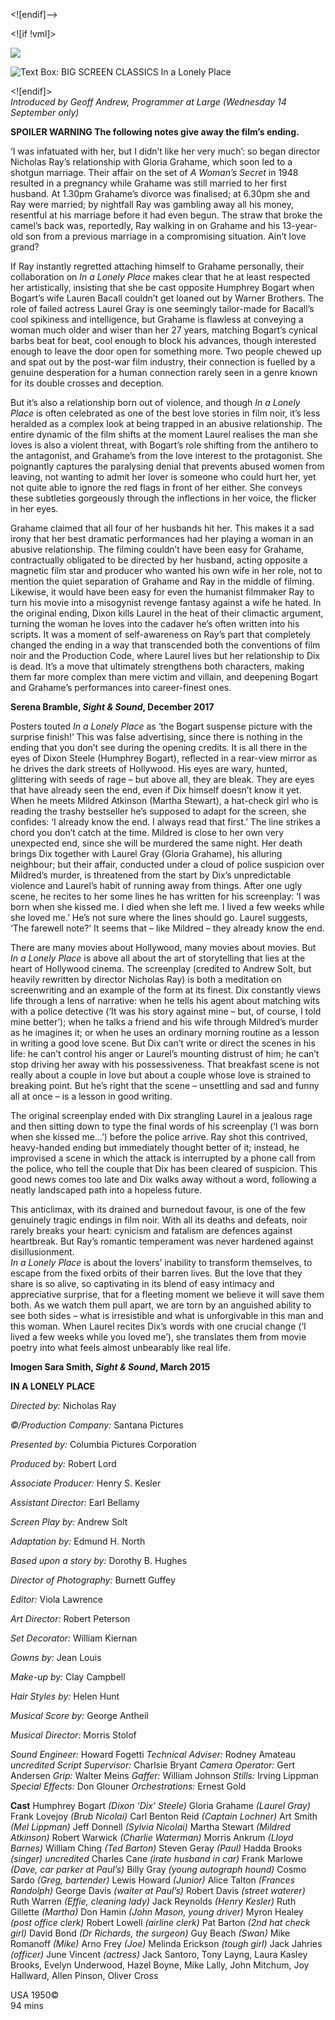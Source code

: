 
<![endif]-->

<![if !vml]>

![](file:///C:/Users/LOCAL_~1/Temp/9/msohtmlclip1/01/clip_image002.jpg)

![Text Box: BIG SCREEN CLASSICS
In a Lonely Place
](file:///C:/Users/LOCAL_~1/Temp/9/msohtmlclip1/01/clip_image003.png)

<![endif]>  
_Introduced by Geoff Andrew, Programmer at Large (Wednesday 14 September only)_

**SPOILER WARNING  The following notes give away the film’s ending.**

‘I was infatuated with her, but I didn’t like her very much’: so began director Nicholas Ray’s relationship with Gloria Grahame, which soon led to a shotgun marriage. Their affair on the set of _A Woman’s Secret_ in 1948 resulted in a pregnancy while Grahame was still married to her first husband. At 1.30pm Grahame’s divorce was finalised; at 6.30pm she and Ray were married; by nightfall Ray was gambling away all his money, resentful at his marriage before it had even begun. The straw that broke the camel’s back was, reportedly, Ray walking in on Grahame and his 13-year-old son from a previous marriage in a compromising situation. Ain’t love grand?

If Ray instantly regretted attaching himself to Grahame personally, their collaboration on _In a Lonely Place_ makes clear that he at least respected her artistically, insisting that she be cast opposite Humphrey Bogart when Bogart’s wife Lauren Bacall couldn’t get loaned out by Warner Brothers. The role of failed actress Laurel Gray is one seemingly tailor-made for Bacall’s cool spikiness and intelligence, but Grahame is flawless at conveying a woman much older and wiser than her 27 years, matching Bogart’s cynical barbs beat for beat, cool enough to block his advances, though interested enough to leave the door open for something more. Two people chewed up and spat out by the post-war film industry, their connection is fuelled by a genuine desperation for a human connection rarely seen in a genre known for its double crosses and deception.

But it’s also a relationship born out of violence, and though _In a Lonely Place_ is often celebrated as one of the best love stories in film noir, it’s less heralded as a complex look at being trapped in an abusive relationship. The entire dynamic of the film shifts at the moment Laurel realises the man she loves is also a violent threat, with Bogart’s role shifting from the antihero to the antagonist, and Grahame’s from the love interest to the protagonist. She poignantly captures the paralysing denial that prevents abused women from leaving, not wanting to admit her lover is someone who could hurt her, yet not quite able to ignore the red flags in front of her either. She conveys these subtleties gorgeously through the inflections in her voice, the flicker in her eyes.

Grahame claimed that all four of her husbands hit her. This makes it a sad irony that her best dramatic performances had her playing a woman in an abusive relationship. The filming couldn’t have been easy for Grahame, contractually obligated to be directed by her husband, acting opposite a magnetic film star and producer who wanted his own wife in her role, not to mention the quiet separation of Grahame and Ray in the middle of filming. Likewise, it would have been easy for even the humanist filmmaker Ray to turn his movie into a misogynist revenge fantasy against a wife he hated. In the original ending, Dixon kills Laurel in the heat of their climactic argument, turning the woman he loves into the cadaver he’s often written into his scripts. It was a moment of self-awareness on Ray’s part that completely changed the ending in a way that transcended both the conventions of film noir and the Production Code, where Laurel lives but her relationship to Dix is dead. It’s a move that ultimately strengthens both characters, making them far more complex than mere victim and villain, and deepening Bogart and Grahame’s performances into career-finest ones.

**Serena Bramble, _Sight & Sound_, December 2017**

Posters touted _In a Lonely Place_ as ‘the Bogart suspense picture with the surprise finish!’ This was false advertising, since there is nothing in the ending that you don’t see during the opening credits. It is all there in the eyes of Dixon Steele (Humphrey Bogart), reflected in a rear-view mirror as he drives the dark streets of Hollywood. His eyes are wary, hunted, glittering with seeds of rage – but above all, they are bleak. They are eyes that have already seen the end, even if Dix himself doesn’t know it yet. When he meets Mildred Atkinson (Martha Stewart), a hat-check girl who is reading the trashy bestseller he’s supposed to adapt for the screen, she confides: ‘I already know the end. I always read that first.’ The line strikes a chord you don’t catch at the time. Mildred is close to her own very unexpected end, since she will be murdered the same night. Her death brings Dix together with Laurel Gray (Gloria Grahame), his alluring neighbour; but their affair, conducted under a cloud of police suspicion over Mildred’s murder, is threatened from the start by Dix’s unpredictable violence and Laurel’s habit of running away from things. After one ugly scene, he recites to her some lines he has written for his screenplay: ‘I was born when she kissed me. I died when she left me. I lived a few weeks while she loved me.’ He’s not sure where the lines should go. Laurel suggests, ‘The farewell note?’ It seems that – like Mildred – they already know the end.

There are many movies about Hollywood, many movies about movies. But  
_In a Lonely Place_ is above all about the art of storytelling that lies at the heart of Hollywood cinema. The screenplay (credited to Andrew Solt, but heavily rewritten by director Nicholas Ray) is both a meditation on screenwriting and an example of the form at its finest. Dix constantly views life through a lens of narrative: when he tells his agent about matching wits with a police detective (‘It was his story against mine – but, of course, I told mine better’); when he talks a friend and his wife through Mildred’s murder as he imagines it; or when he uses an ordinary morning routine as a lesson in writing a good love scene. But Dix can’t write or direct the scenes in his life: he can’t control his anger or Laurel’s mounting distrust of him; he can’t stop driving her away with his possessiveness. That breakfast scene is not really about a couple in love but about a couple whose love is strained to breaking point. But he’s right that the scene – unsettling and sad and funny all at once – is a lesson in good writing.

The original screenplay ended with Dix strangling Laurel in a jealous rage and then sitting down to type the final words of his screenplay (‘I was born when she kissed me…’) before the police arrive. Ray shot this contrived, heavy-handed ending but immediately thought better of it; instead, he improvised a scene in which the attack is interrupted by a phone call from the police, who tell the couple that Dix has been cleared of suspicion. This good news comes too late and Dix walks away without a word, following a neatly landscaped path into a hopeless future.

This anticlimax, with its drained and burnedout favour, is one of the few genuinely tragic endings in film noir. With all its deaths and defeats, noir rarely breaks your heart: cynicism and fatalism are defences against heartbreak. But Ray’s romantic temperament was never hardened against disillusionment.  
_In a Lonely Place_ is about the lovers’ inability to transform themselves, to escape from the fixed orbits of their barren lives. But the love that they share is so alive, so captivating in its blend of easy intimacy and appreciative surprise, that for a fleeting moment we believe it will save them both. As we watch them pull apart, we are torn by an anguished ability to see both sides – what is irresistible and what is unforgivable in this man and this woman. When Laurel recites Dix’s words with one crucial change (‘I lived a few weeks while you loved me’), she translates them from movie poetry into what feels almost unbearably like real life.

**Imogen Sara Smith, _Sight & Sound_, March 2015**

**IN A LONELY PLACE**

_Directed by:_ Nicholas Ray

_©/Production Company:_ Santana Pictures

_Presented by:_ Columbia Pictures Corporation

_Produced by:_ Robert Lord

_Associate Producer:_ Henry S. Kesler

_Assistant Director:_ Earl Bellamy

_Screen Play by:_ Andrew Solt

_Adaptation by:_ Edmund H. North

_Based upon a story by:_ Dorothy B. Hughes

_Director of Photography:_ Burnett Guffey

_Editor:_ Viola Lawrence

_Art Director:_ Robert Peterson

_Set Decorator:_ William Kiernan

_Gowns by:_ Jean Louis

_Make-up by:_ Clay Campbell

_Hair Styles by:_ Helen Hunt

_Musical Score by:_ George Antheil

_Musical Director:_ Morris Stolof

_Sound Engineer:_ Howard Fogetti
_Technical Adviser:_ Rodney Amateau
_uncredited_
_Script Supervisor:_ Charlsie Bryant
_Camera Operator:_ Gert Andersen
_Grip:_ Walter Meins
_Gaffer:_ William Johnson
_Stills:_ Irving Lippman
_Special Effects:_ Don Glouner
_Orchestrations:_ Ernest Gold

**Cast**
Humphrey Bogart _(Dixon ‘Dix’ Steele)_
Gloria Grahame _(Laurel Gray)_
Frank Lovejoy _(Brub Nicolai)_
Carl Benton Reid _(Captain Lochner)_
Art Smith _(Mel Lippman)_
Jeff Donnell _(Sylvia Nicolai)_
Martha Stewart _(Mildred Atkinson)_
Robert Warwick _(Charlie Waterman)_
Morris Ankrum _(Lloyd Barnes)_
William Ching _(Ted Barton)_
Steven Geray _(Paul)_
Hadda Brooks _(singer)_
_uncredited_
Charles Cane _(irate husband in car)_
Frank Marlowe _(Dave, car parker at Paul’s)_
Billy Gray _(young autograph hound)_
Cosmo Sardo _(Greg, bartender)_
Lewis Howard _(Junior)_
Alice Talton _(Frances Randolph)_
George Davis _(waiter at Paul’s)_
Robert Davis _(street waterer)_
Ruth Warren _(Effie, cleaning lady)_
Jack Reynolds _(Henry Kesler)_
Ruth Gillette _(Martha)_
Don Hamin _(John Mason, young driver)_
Myron Healey _(post office clerk)_
Robert Lowell _(airline clerk)_
Pat Barton _(2nd hat check girl)_
David Bond _(Dr Richards, the surgeon)_
Guy Beach _(Swan)_
Mike Romanoff _(Mike)_
Arno Frey _(Joe)_
Melinda Erickson _(tough girl)_
Jack Jahries _(officer)_
June Vincent _(actress)_
Jack Santoro, Tony Layng, Laura Kasley Brooks, Evelyn Underwood, Hazel Boyne, Mike Lally, John Mitchum, Joy Hallward, Allen Pinson, Oliver Cross  

USA 1950©  
94 mins  
<!--stackedit_data:
eyJoaXN0b3J5IjpbLTExNzAyODk3MzhdfQ==
-->